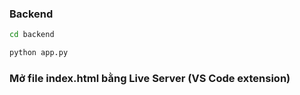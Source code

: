 ### Backend
```bash
cd backend

python app.py
```
### Mở file index.html bằng Live Server (VS Code extension)
